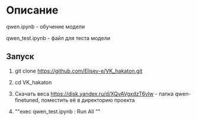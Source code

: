 # Описание

qwen.ipynb - обучение модели

qwen_test.ipynb - файл для теста модели

## Запуск 

1) git clone https://github.com/Elisey-e/VK_hakaton.git

2) cd VK_hakaton

3) Скачать веса https://disk.yandex.ru/d/XQvAVgxdzT6vlw - папка qwen-finetuned, поместить её в директорию проекта 

4) ""exec qwen_test.ipynb : Run All ""

